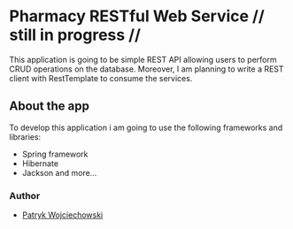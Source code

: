 # Pharmacy RESTful Web Service // still in progress //

This application is going to be simple REST API	allowing users to perform CRUD operations on the database.
Moreover, I am planning to write a REST client with RestTemplate to consume the services.

## About the app

To develop this application i am going to use the following frameworks and libraries:
- Spring framework
- Hibernate
- Jackson
and more...

### Author

- [Patryk Wojciechowski](https://github.com/PatrykWojciechowski)